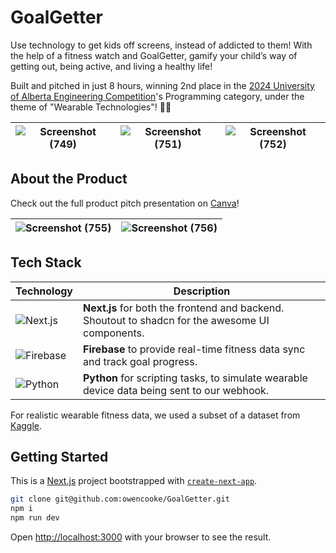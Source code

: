 # GoalGetter
Use technology to get kids off screens, instead of addicted to them! With the help of a fitness watch and GoalGetter, gamify your child’s way of getting out, being active, and living a healthy life!

Built and pitched in just 8 hours, winning 2nd place in the [2024 University of Alberta Engineering Competition](https://www.essualberta.ca/uaec)'s Programming category, under the theme of "Wearable Technologies"! 🎉🥈

| ![Screenshot (749)](https://github.com/user-attachments/assets/8d68d2ae-d4f2-427b-ad4a-a9f2d0ac4953)  | ![Screenshot (751)](https://github.com/user-attachments/assets/bd54f256-e90a-43a6-9a1a-8b41a5a29aaa) | ![Screenshot (752)](https://github.com/user-attachments/assets/eca9a40c-6b17-4567-9148-07500ca94f22) |
|-|-|-|

## About the Product

Check out the full product pitch presentation on [Canva](https://www.canva.com/design/DAGVcMh9q-s/h1oa-zhkwQqo-HVd6OiOZw/edit?utm_content=DAGVcMh9q-s&utm_campaign=designshare&utm_medium=link2&utm_source=sharebutton)!

| ![Screenshot (755)](https://github.com/user-attachments/assets/32190efa-08df-4cfd-a6fa-57f383f8d4e2) | ![Screenshot (756)](https://github.com/user-attachments/assets/d28139b6-7682-4cf8-be9c-3832c7b92671) |
| -- | -- |

## Tech Stack

| **Technology** | **Description** |
|----------------|-----------------|
| ![Next.js](https://img.shields.io/badge/Next-000000?style=for-the-badge&logo=next.js&logoColor=white) | **Next.js** for both the frontend and backend. Shoutout to shadcn for the awesome UI components. |
| ![Firebase](https://img.shields.io/badge/Firebase-FFCA28?style=for-the-badge&logo=firebase&logoColor=black) | **Firebase** to provide real-time fitness data sync and track goal progress. |
| ![Python](https://img.shields.io/badge/Python-3776AB?style=for-the-badge&logo=python&logoColor=white) | **Python** for scripting tasks, to simulate wearable device data being sent to our webhook. |


For realistic wearable fitness data, we used a subset of a dataset from [Kaggle](https://www.kaggle.com/datasets/arnavsmayan/fitness-tracker-dataset).


## Getting Started

This is a [Next.js](https://nextjs.org) project bootstrapped with [`create-next-app`](https://nextjs.org/docs/app/api-reference/cli/create-next-app).

```bash
git clone git@github.com:owencooke/GoalGetter.git
npm i
npm run dev
```

Open [http://localhost:3000](http://localhost:3000) with your browser to see the result.
